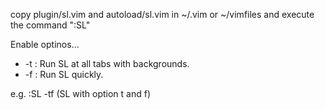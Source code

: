 
copy plugin/sl.vim and autoload/sl.vim in ~/.vim or ~/vimfiles
and execute the command ":SL"

Enable optinos...

- -t : Run SL at all tabs with backgrounds.
- -f : Run SL quickly.

e.g. :SL -tf (SL with option t and f)

